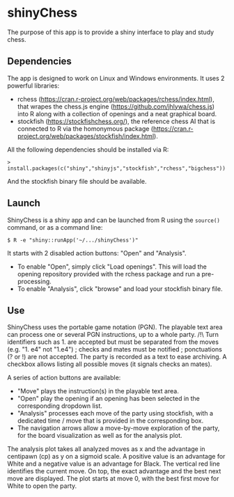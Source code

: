 # shinyChess

The purpose of this app is to provide a shiny interface to play and study chess.

## Dependencies

The app is designed to work on Linux and Windows environments. It uses 2 powerful libraries:

- rchess (https://cran.r-project.org/web/packages/rchess/index.html), that wrapes the chess.js engine (https://github.com/jhlywa/chess.js) into R along with a collection of openings and a neat graphical board.
- stockfish (https://stockfishchess.org/), the reference chess AI that is connected to R via the homonymous package (https://cran.r-project.org/web/packages/stockfish/index.html).

All the following dependencies should be installed via R:

```
> install.packages(c("shiny","shinyjs","stockfish","rchess","bigchess"))
```

And the stockfish binary file should be available.

## Launch

ShinyChess is a shiny app and can be launched from R using the ```source()``` command, or as a command line:
```
$ R -e "shiny::runApp('~/.../shinyChess')"
```

It starts with 2 disabled action buttons: "Open" and "Analysis".
- To enable "Open", simply click "Load openings". This will load the opening repository provided with the rchess package and run a pre-processing.
- To enable "Analysis", click "browse" and load your stockfish binary file.

## Use

ShinyChess uses the portable game notation (PGN). The playable text area can process one or several PGN instructions, up to a whole party. /!\ Turn identifiers such as 1. are accepted but must be separated from the moves (e.g. "1. e4" not "1.e4") ; checks and mates must be notified ; ponctuations (? or !) are not accepted. The party is recorded as a text to ease archiving. A checkbox allows listing all possible moves (it signals checks an mates).

A series of action buttons are available:
- "Move" plays the instruction(s) in the playable text area.
- "Open" play the opening if an opening has been selected in the corresponding dropdown list.
- "Analysis" processes each move of the party using stockfish, with a dedicated time / move that is provided in the corresponding box.
- The navigation arrows allow a move-by-move exploration of the party, for the board visualization as well as for the analysis plot.

The analysis plot takes all analyzed moves as x and the advantage in centipawn (cp) as y on a sigmoid scale. A positive value is an advantage for White and a negative value is an advantage for Black. The vertical red line identifies the current move. On top, the exact advantage and the best next move are displayed. The plot starts at move 0, with the best first move for White to open the party.
